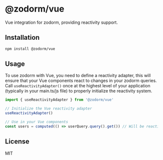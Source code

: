 # @zodorm/vue

Vue integration for zodorm, providing reactivity support.

## Installation

```bash
npm install @zodorm/vue
```

## Usage

To use zodorm with Vue, you need to define a reactivity adapter, this will ensure that your Vue components react to changes in your zodorm queries. Call `useReactivityAdapter()` once at the highest level of your application (typically in your main.ts/js file) to properly initialize the reactivity system.

```typescript
import { useReactivityAdapter } from '@zodorm/vue'

// Initialize the Vue reactivity adapter
useReactivityAdapter()

// Use in your Vue components
const users = computed(() => userQuery.query().get()) // Will be reactive!
```

## License

MIT
